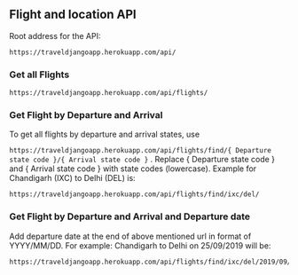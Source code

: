 ## Flight and location API
Root address for the API:

    https://traveldjangoapp.herokuapp.com/api/

  ### Get all Flights
    https://traveldjangoapp.herokuapp.com/api/flights/
  ### Get Flight by Departure and Arrival
  To get all flights by departure and arrival states, use

  `https://traveldjangoapp.herokuapp.com/api/flights/find/{ Departure state code }/{ Arrival state code }` .
Replace { Departure state code } and { Arrival state code } with state codes (lowercase).
Example for Chandigarh (IXC) to Delhi (DEL) is:

    https://traveldjangoapp.herokuapp.com/api/flights/find/ixc/del/

### Get Flight by Departure and Arrival and Departure date
Add departure date at the end of above mentioned url in format of YYYY/MM/DD.
For example: Chandigarh to Delhi on 25/09/2019 will be:

    https://traveldjangoapp.herokuapp.com/api/flights/find/ixc/del/2019/09/25/
